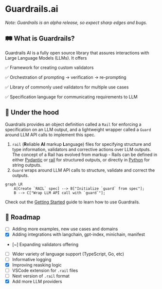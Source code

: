 # Guardrails.ai

_Note: Guardrails is an alpha release, so expect sharp edges and bugs._

## 🛤️ What is Guardrails?

Guardrails AI is a fully open source library that assures interactions with Large Language Models (LLMs). It offers

✅ Framework for creating custom validators

✅ Orchestration of prompting → verification → re-prompting

✅ Library of commonly used validators for multiple use cases

✅ Specification language for communicating requirements to LLM

## 🚒 Under the hood

Guardrails provides an object definition called a `Rail` for enforcing a specification on an LLM output, and a lightweight wrapper called a `Guard` around LLM API calls to implement this spec.

1. `rail` (**R**eliable **AI** markup **L**anguage) files for specifying structure and type information, validators and corrective actions over LLM outputs. The concept of a Rail has evolved from markup - Rails can be defined in either <a href='/defining_guards/pydantic'>Pydantic</a> or <a href='/defining_guards/rail'>rail</a> for structured outputs, or directly in <a href='/defining_guards/strings'>Python</a> for string outputs.
2. `Guard` wraps around LLM API calls to structure, validate and correct the outputs.

```mermaid
graph LR
    A[Create `RAIL` spec] --> B["Initialize `guard` from spec"];
    B --> C["Wrap LLM API call with `guard`"];
```

Check out the [Getting Started](getting_started) guide to learn how to use Guardrails.

## 📍 Roadmap

- [ ] Adding more examples, new use cases and domains
- [x] Adding integrations with langchain, gpt-index, minichain, manifest
- [~] Expanding validators offering
- [ ] Wider variety of language support (TypeScript, Go, etc)
- [ ] Informative logging
- [x] Improving reasking logic
- [ ] VSCode extension for `.rail` files
- [ ] Next version of `.rail` format
- [x] Add more LLM providers
